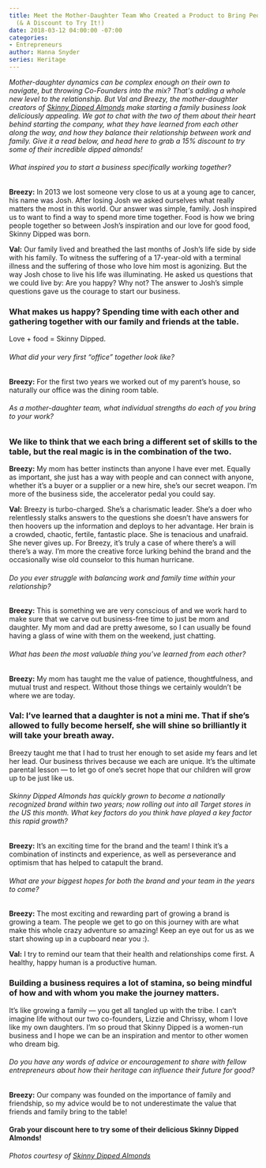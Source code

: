```yaml
---
title: Meet the Mother-Daughter Team Who Created a Product to Bring People Together
  (& A Discount to Try It!)
date: 2018-03-12 04:00:00 -07:00
categories:
- Entrepreneurs
author: Hanna Snyder
series: Heritage
---
```


*Mother-daughter dynamics can be complex enough on their own to navigate, but throwing Co-Founders into the mix? That's adding a whole new level to the relationship. But Val and Breezy, the mother-daughter creators of [Skinny Dipped Almonds](https://getskinnydipped.com/) make starting a family business look deliciously appealing. We got to chat with the two of them about their heart behind starting the company, what they have learned from each other along the way, and how they balance their relationship between work and family. Give it a read below, and head here to grab a 15% discount to try some of their incredible dipped almonds!*

###### What inspired you to start a business specifically working together?

**Breezy:** In 2013 we lost someone very close to us at a young age to cancer, his name was Josh.  After losing Josh we asked ourselves what really matters the most in this world. Our answer was simple, family. Josh inspired us to want to find a way to spend more time together. Food is how we bring people together so between Josh’s inspiration and our love for good food, Skinny Dipped was born.

**Val:** Our family lived and breathed the last months of Josh’s life side by side with his family. To witness the suffering of a 17-year-old with a terminal illness and the suffering of those who love him most is agonizing. But the way Josh chose to live his life was illuminating. He asked us questions that we could live by: Are you happy? Why not? The answer to Josh’s simple questions gave us the courage to start our business.

### What makes us happy? Spending time with each other and gathering together with our family and friends at the table.

Love \+ food = Skinny Dipped.

###### What did your very first “office” together look like?

**Breezy:** For the first two years we worked out of my parent’s house, so naturally our office was the dining room table.

###### As a mother-daughter team, what individual strengths do each of you bring to your work?

### We like to think that we each bring a different set of skills to the table, but the real magic is in the combination of the two.

**Breezy:** My mom has better instincts than anyone I have ever met. Equally as important, she just has a way with people and can connect with anyone, whether it’s a buyer or a supplier or a new hire, she’s our secret weapon.  I’m more of the business side, the accelerator pedal you could say.

**Val:** Breezy is turbo-charged. She’s a charismatic leader. She’s a doer who relentlessly stalks answers to the questions she doesn’t have answers for then hoovers up the information and deploys to her advantage. Her brain is a crowded, chaotic, fertile, fantastic place. She is tenacious and unafraid. She never gives up. For Breezy, it’s truly a case of where there’s a will there’s a way. I’m more the creative force lurking behind the brand and the occasionally wise old counselor to this human hurricane.

###### Do you ever struggle with balancing work and family time within your relationship?

**Breezy:** This is something we are very conscious of and we work hard to make sure that we carve out business-free time to just be mom and daughter. My mom and dad are pretty awesome, so I can usually be found having a glass of wine with them on the weekend, just chatting.

###### What has been the most valuable thing you’ve learned from each other?

**Breezy:** My mom has taught me the value of patience, thoughtfulness, and mutual trust and respect. Without those things we certainly wouldn’t be where we are today.

### Val: I’ve learned that a daughter is not a mini me. That if she’s allowed to fully become herself, she will shine so brilliantly it will take your breath away.

Breezy taught me that I had to trust her enough to set aside my fears and let her lead. Our business thrives because we each are unique. It’s the ultimate parental lesson — to let go of one’s secret hope that our children will grow up to be just like us.

###### Skinny Dipped Almonds has quickly grown to become a nationally recognized brand within two years; now rolling out into all Target stores in the US this month. What key factors do you think have played a key factor this rapid growth?

**Breezy:** It’s an exciting time for the brand and the team! I think it’s a combination of instincts and experience, as well as perseverance and optimism that has helped to catapult the brand.

###### What are your biggest hopes for both the brand and your team in the years to come?

**Breezy:** The most exciting and rewarding part of growing a brand is growing a team. The people we get to go on this journey with are what make this whole crazy adventure so amazing! Keep an eye out for us as we start showing up in a cupboard near you :).

**Val:** I try to remind our team that their health and relationships come first. A healthy, happy human is a productive human. 

### Building a business requires a lot of stamina, so being mindful of how and with whom you make the journey matters.

It’s like growing a family — you get all tangled up with the tribe. I can’t imagine life without our two co-founders, Lizzie and Chrissy, whom I love like my own daughters. I’m so proud that Skinny Dipped is a women-run business and I hope we can be an inspiration and mentor to other women who dream big.

###### Do you have any words of advice or encouragement to share with fellow entrepreneurs about how their heritage can influence their future for good?

**Breezy:** Our company was founded on the importance of family and friendship, so my advice would be to not underestimate the value that friends and family bring to the table!

#### Grab your discount here to try some of their delicious Skinny Dipped Almonds!

*Photos courtesy of [Skinny Dipped Almonds](https://getskinnydipped.com/)*